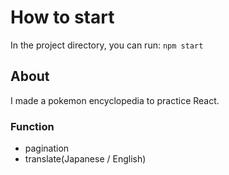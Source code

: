 # How to start
In the project directory, you can run: `npm start`

## About
I made a pokemon encyclopedia to practice React.

### Function
- pagination
- translate(Japanese / English)
